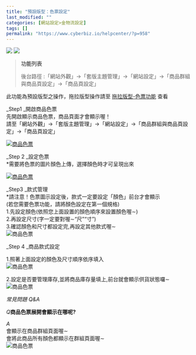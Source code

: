 ```yaml
---
title: "預設版型：色票設定"
last_modified: ""
categories: [網站設定>金物流設定]
tags: []
permalink: "https://www.cyberbiz.io/helpcenter/?p=958"
---
```


![](https://www.cyberbiz.io/helpcenter/wp-content/uploads/一般版3.png)
![](https://www.cyberbiz.io/helpcenter/wp-content/uploads/PLUS版3.png)

> **功能列表**
>
> 後台路徑 :「網站外觀」→「套版主題管理」→「網站設定」→「商品群組與商品頁設定」→「商品頁設定」  
>

此功能為預設版型之操作，拖拉版型操作請至 [拖拉版型-色票功能](https://www.cyberbiz.io/helpcenter/?p=4833)
查看

_Step1   _開啟商品色票  
先開啟顯示商品色票，商品頁面才會顯示喔！  
請至「網站外觀」→「套版主題管理」→「網站設定」→「商品群組與商品頁設定」→「商品頁設定」

[![商品色票](https://www.cyberbiz.co/support/wp-content/uploads/2019/03/色票-1.png)](https://www.cyberbiz.co/support/wp-content/uploads/2019/03/色票-1.png)

_Step 2  _設定色票  
*需要將色票的圖片顏色上傳，選擇顏色時才可呈現出來

[![商品色票](https://www.cyberbiz.co/support/wp-content/uploads/2020/07/截圖-2020-07-17-下午12.32.20.png)](https://www.cyberbiz.co/support/wp-content/uploads/2020/07/截圖-2020-07-17-下午12.32.20.png)

_Step3   _款式管理  
*請注意！色票圖示設定後，款式一定要設定「顏色」前台才會顯示  
(若您需要色票功能，請將顏色設定在第一個規格)  
1.先設定顏色(依照您上面設置的顏色順序來設置顏色喔∼)  
2.再設定尺寸(字一定要對喔∼“尺”“寸”)  
3.確認顏色和尺寸都設定完,再設定其他款式喔∼  
![商品色票](https://www.cyberbiz.co/support/wp-content/uploads/2020/07/色票-3.png)

_Step 4  _商品款式設定

1.照著上面設定的顏色及尺寸順序依序填入  
![商品色票](https://www.cyberbiz.co/support/wp-content/uploads/2020/07/色票-4.png)

2.設定是否要管理庫存,並將商品庫存量填上,前台就會顯示供貨狀態囉∼  
![商品色票](https://www.cyberbiz.co/support/wp-content/uploads/2019/03/色票-5.png)

_常見問題 Q&A_

_Q_**商品色票展開會顯示在哪呢?**

_A_  
會顯示在商品群組頁面喔∼  
會將此商品所有顏色都顯示在群組頁面喔∼  
![商品色票](https://www.cyberbiz.co/support/wp-content/uploads/2020/07/色票-6.png)

